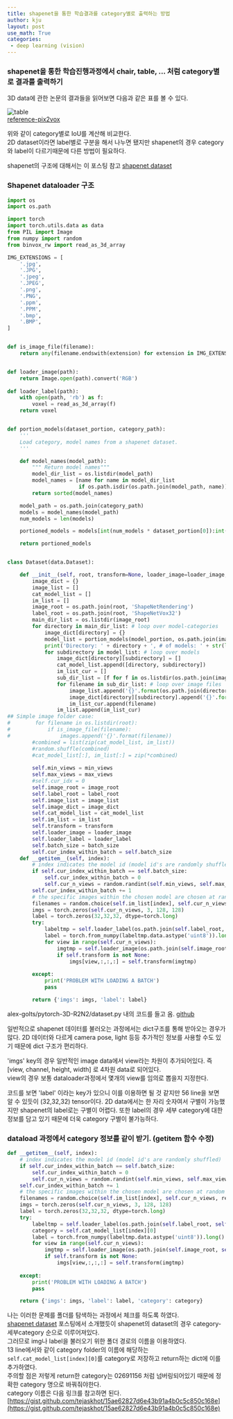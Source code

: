 ```yaml
---
title: shapenet을 통한 학습결과를 category별로 출력하는 방법
author: kju
layout: post
use_math: True
categories:
 - deep learning (vision)
---
```

### shapenet을 통한 학습진행과정에서 chair, table, ... 처럼 category별로 결과를 출력하기

     
3D data에 관한 논문의 결과들을 읽어보면 다음과 같은 표를 볼 수 있다.

![table](/post_images/shapenet_category/category_table.PNG "pix2vox_table")     
[reference-pix2vox](https://arxiv.org/abs/1901.11153)     

위와 같이 category별로 IoU를 계산해 비교한다.   
2D dataset이라면 label별로 구분을 해서 나누면 됐지만 shapenet의 경우 category와 label이 다르기때문에 다른 방법이 필요하다.

shapenet의 구조에 대해서는 이 포스팅 참고 [shapenet dataset](https://kju01.github.io/deep%20learning%20(vision)/2024/02/27/vision-shapenet.html)

### Shapenet dataloader 구조

```python
import os
import os.path

import torch
import torch.utils.data as data
from PIL import Image
from numpy import random
from binvox_rw import read_as_3d_array

IMG_EXTENSIONS = [
    '.jpg',
    '.JPG',
    '.jpeg',
    '.JPEG',
    '.png',
    '.PNG',
    '.ppm',
    '.PPM',
    '.bmp',
    '.BMP',
]


def is_image_file(filename):
    return any(filename.endswith(extension) for extension in IMG_EXTENSIONS)


def loader_image(path):
    return Image.open(path).convert('RGB')
    
def loader_label(path):
    with open(path, 'rb') as f:
        voxel = read_as_3d_array(f)
    return voxel


def portion_models(dataset_portion, category_path):
    '''
    Load category, model names from a shapenet dataset.
    '''

    def model_names(model_path):
        """ Return model names"""
        model_dir_list = os.listdir(model_path)
        model_names = [name for name in model_dir_list
                       if os.path.isdir(os.path.join(model_path, name))]
        return sorted(model_names)

    model_path = os.path.join(category_path)
    models = model_names(model_path)
    num_models = len(models)

    portioned_models = models[int(num_models * dataset_portion[0]):int(num_models * dataset_portion[1])]

    return portioned_models


class Dataset(data.Dataset):

    def __init__(self, root, transform=None, loader_image=loader_image, loader_label=loader_label, model_portion=[0, 0.8], min_views=1, max_views=5, batch_size=24):
        image_dict = {}        
        image_list = []   
        cat_model_list = []
        im_list = []
        image_root = os.path.join(root, 'ShapeNetRendering')
        label_root = os.path.join(root, 'ShapeNetVox32')
        main_dir_list = os.listdir(image_root)
        for directory in main_dir_list: # loop over model-categories
            image_dict[directory] = {}
            model_list = portion_models(model_portion, os.path.join(image_root,directory))
            print('Directory: ' + directory + ', # of models: ' + str(len(model_list)))
            for subdirectory in model_list: # loop over models
                image_dict[directory][subdirectory] = []        
                cat_model_list.append([directory, subdirectory])
                im_list_cur = []
                sub_dir_list = [f for f in os.listdir(os.path.join(image_root,directory,subdirectory,'rendering')) if is_image_file(f)]
                for filename in sub_dir_list: # loop over image files
                    image_list.append('{}'.format(os.path.join(directory,subdirectory,'rendering',filename)))
                    image_dict[directory][subdirectory].append('{}'.format(filename))
                    im_list_cur.append(filename)
                im_list.append(im_list_cur)
## Simple image folder case:        
#        for filename in os.listdir(root):
#            if is_image_file(filename):
#                images.append('{}'.format(filename))        
        #combined = list(zip(cat_model_list, im_list))
        #random.shuffle(combined)        
        #cat_model_list[:], im_list[:] = zip(*combined)
        
        self.min_views = min_views
        self.max_views = max_views
        #self.cur_idx = 0
        self.image_root = image_root
        self.label_root = label_root
        self.image_list = image_list
        self.image_dict = image_dict
        self.cat_model_list = cat_model_list
        self.im_list = im_list
        self.transform = transform
        self.loader_image = loader_image
        self.loader_label = loader_label
        self.batch_size = batch_size
        self.cur_index_within_batch = self.batch_size
    def __getitem__(self, index):  
        # index indicates the model id (model id's are randomly shuffled)
        if self.cur_index_within_batch == self.batch_size:
            self.cur_index_within_batch = 0
            self.cur_n_views = random.randint(self.min_views, self.max_views+1)
        self.cur_index_within_batch += 1
        # the specific images within the chosen model are chosen at random
        filenames = random.choice(self.im_list[index], self.cur_n_views, replace=False)
        imgs = torch.zeros(self.cur_n_views, 3, 128, 128)  
        label = torch.zeros(32,32,32, dtype=torch.long)
        try:
            labeltmp = self.loader_label(os.path.join(self.label_root, self.cat_model_list[index][0], self.cat_model_list[index][1], 'model.binvox'))
            label = torch.from_numpy(labeltmp.data.astype('uint8')).long()
            for view in range(self.cur_n_views):
                imgtmp = self.loader_image(os.path.join(self.image_root, self.cat_model_list[index][0], self.cat_model_list[index][1], 'rendering', filenames[view]))                
                if self.transform is not None:
                    imgs[view,:,:,:] = self.transform(imgtmp)
                
        except:
            print('PROBLEM WITH LOADING A BATCH')
            pass

        return {'imgs': imgs, 'label': label}
```
alex-golts/pytorch-3D-R2N2/dataset.py 내의 코드를 들고 옴. [github](https://github.com/alex-golts/Pytorch-3D-R2N2)

일반적으로 shapenet 데이터를 불러오는 과정에서는 dict구조를 통해 받아오는 경우가 많다. 2D 데이터와 다르게 camera pose, light 등등 추가적인 정보를 사용할 수도 있기 때문에 dict 구조가 편리하다.  

'imgs' key의 경우 일반적인 image data에서 view라는 차원이 추가되어있다. 즉 [view, channel, height, width] 로 4차원 data로 되어있다.     
view의 경우 보통 dataloader과정에서 몇개의 view를 임의로 뽑을지 지정한다.

코드를 보면 'label' 이라는 key가 있으니 이를 이용하면 될 것 같지만 56 line을 보면 알 수 있듯이 (32,32,32) tensor이다. 2D data에서는 한 자리 숫자여서 구별이 가능했지만 shapenet의 label로는 구별이 어렵다. 또한 label의 경우 세부 category에 대한 정보를 담고 있기 때문에 더욱 category 구별이 불가능하다.

### dataload 과정에서 category 정보를 같이 받기. (getitem 함수 수정)

```python
def __getitem__(self, index):  
    # index indicates the model id (model id's are randomly shuffled)
    if self.cur_index_within_batch == self.batch_size:
        self.cur_index_within_batch = 0
        self.cur_n_views = random.randint(self.min_views, self.max_views+1)
    self.cur_index_within_batch += 1
    # the specific images within the chosen model are chosen at random
    filenames = random.choice(self.im_list[index], self.cur_n_views, replace=False)
    imgs = torch.zeros(self.cur_n_views, 3, 128, 128)  
    label = torch.zeros(32,32,32, dtype=torch.long)
    try:
        labeltmp = self.loader_label(os.path.join(self.label_root, self.cat_model_list[index][0], self.cat_model_list[index][1], 'model.binvox'))
        category = self.cat_model_list[index][0]
        label = torch.from_numpy(labeltmp.data.astype('uint8')).long()
        for view in range(self.cur_n_views):
            imgtmp = self.loader_image(os.path.join(self.image_root, self.cat_model_list[index][0], self.cat_model_list[index][1], 'rendering', filenames[view]))                
            if self.transform is not None:
                imgs[view,:,:,:] = self.transform(imgtmp)
            
    except:
        print('PROBLEM WITH LOADING A BATCH')
        pass

    return {'imgs': imgs, 'label': label, 'category': category}
```

나는 이러한 문제를 폴더를 탐색하는 과정에서 체크를 하도록 하였다.   
[shapenet dataset](https://kju01.github.io/deep%20learning%20(vision)/2024/02/27/vision-shapenet.html) 포스팅에서 소개했듯이 shapenet의 dataset의 경우 category-세부category 순으로 이루어져있다.      
그러므로 img나 label을 불러오기 위한 폴더 경로의 이름을 이용하였다.    
13 line에서와 같이 category folder의 이름에 해당하는 ```self.cat_model_list[index][0]```를 category로 저장하고 return하는 dict에 이를 추가하였다.   
주의할 점은 저렇게 return한 category는 02691156 처럼 넘버링되어있기 때문에 정확한 category 명으로 바꿔줘야한다.   
category 이름은 다음 링크를 참고하면 된다. [https://gist.github.com/tejaskhot/15ae62827d6e43b91a4b0c5c850c168e](https://gist.github.com/tejaskhot/15ae62827d6e43b91a4b0c5c850c168e)